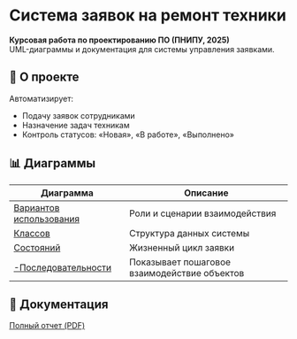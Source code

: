 # Система заявок на ремонт техники

**Курсовая работа по проектированию ПО (ПНИПУ, 2025)**  
UML-диаграммы и документация для системы управления заявками.

## 📌 О проекте
Автоматизирует:
- Подачу заявок сотрудниками
- Назначение задач техникам
- Контроль статусов: «Новая», «В работе», «Выполнено»

## 📊 Диаграммы
| Диаграмма                  | Описание                          |
|----------------------------|-----------------------------------|
| [Вариантов использования](http://github.com/Andrei900-1/office-equipment-repair-system/blob/main/%D0%94%D0%B8%D0%B0%D0%B3%D1%80%D0%B0%D0%BC%D0%BC%D0%B0%20%D0%B2%D0%B0%D1%80%D0%B8%D0%B0%D0%BD%D1%82%D0%BE%D0%B2%20%D0%B8%D1%81%D0%BF%D0%BE%D0%BB%D1%8C%D0%B7%D0%BE%D0%B2%D0%B0%D0%BD%D0%B8%D1%8F.png) | Роли и сценарии взаимодействия |
| [Классов](https://github.com/Andrei900-1/office-equipment-repair-system/blob/main/%D0%94%D0%B8%D0%B0%D0%B3%D1%80%D0%B0%D0%BC%D0%BC%D0%B0%20%D0%BA%D0%BB%D0%B0%D1%81%D0%BE%D0%B2.png)           | Структура данных системы       |
| [Состояний](https://github.com/Andrei900-1/office-equipment-repair-system/blob/main/%D0%94%D0%B8%D0%B0%D0%B3%D1%80%D0%B0%D0%BC%D0%BC%D0%B0%20%D1%81%D0%BE%D1%81%D1%82%D0%B8%D1%8F%D0%BD%D0%B8%D1%8F%201.png)                | Жизненный цикл заявки         |
| [-Последовательности](https://github.com/Andrei900-1/office-equipment-repair-system/blob/main/%D0%94%D0%B8%D0%B0%D0%B3%D1%80%D0%B0%D0%BC%D0%BC%D0%B0%20%D0%BF%D0%BE%D1%81%D0%BB%D0%B5%D0%B4%D0%BE%D0%B2%D0%B0%D1%82%D0%B5%D0%BB%D1%8C%D0%BD%D0%BE%D1%81%D1%82%D0%B8.png)                | Показывает пошаговое взаимодействие объектов         |
## 📄 Документация
[Полный отчет (PDF)](http://github.com/Andrei900-1/office-equipment-repair-system/blob/main/%D0%B0%D1%85%D0%B8%D1%82%D0%B5%D0%BA%D1%82%D1%83%D1%80%D0%B0%20%D0%B8%20%D0%BF%D1%80%D0%BE%D0%B5%D1%82%D0%B8%D1%80%D0%BE%D0%B2%D0%B0%D0%BD%D0%B8%D0%B5%20%D0%BF%D0%BE%20uml.pdf)
